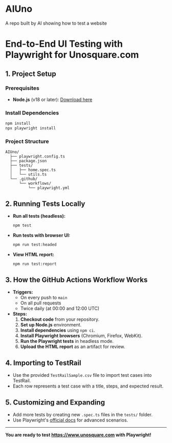 # AIUno
A repo built by AI showing how to test a website

# End-to-End UI Testing with Playwright for Unosquare.com

## 1. Project Setup

### Prerequisites
- **Node.js** (v18 or later): [Download here](https://nodejs.org/)

### Install Dependencies
```sh
npm install
npx playwright install
```

### Project Structure
```
AIUno/
  ├── playwright.config.ts
  ├── package.json
  ├── tests/
  │   ├── home.spec.ts
  │   └── utils.ts
  └── .github/
      └── workflows/
          └── playwright.yml
```

## 2. Running Tests Locally

- **Run all tests (headless):**
  ```sh
  npm test
  ```
- **Run tests with browser UI:**
  ```sh
  npm run test:headed
  ```
- **View HTML report:**
  ```sh
  npm run test:report
  ```

## 3. How the GitHub Actions Workflow Works

- **Triggers:**
  - On every push to `main`
  - On all pull requests
  - Twice daily (at 00:00 and 12:00 UTC)
- **Steps:**
  1. **Checkout code** from your repository.
  2. **Set up Node.js** environment.
  3. **Install dependencies** using `npm ci`.
  4. **Install Playwright browsers** (Chromium, Firefox, WebKit).
  5. **Run the Playwright tests** in headless mode.
  6. **Upload the HTML report** as an artifact for review.

## 4. Importing to TestRail

- Use the provided `TestRailSample.csv` file to import test cases into TestRail.
- Each row represents a test case with a title, steps, and expected result.

## 5. Customizing and Expanding

- Add more tests by creating new `.spec.ts` files in the `tests/` folder.
- Use Playwright's [official docs](https://playwright.dev/docs/intro) for advanced scenarios.

---

**You are ready to test https://www.unosquare.com with Playwright!**
